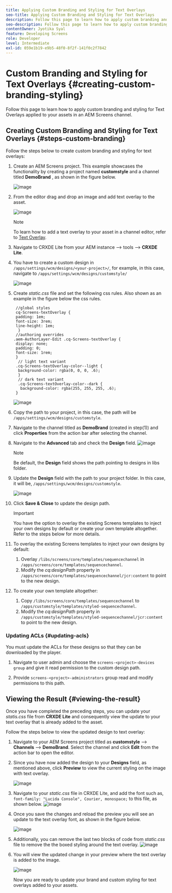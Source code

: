 ```yaml
---
title: Applying Custom Branding and Styling for Text Overlays
seo-title: Applying Custom Branding and Styling for Text Overlays
description: Follow this page to learn how to apply custom branding and styling for Text Overlays.
seo-description: Follow this page to learn how to apply custom branding and styling for Text Overlays.
contentOwner: Jyotika Syal
feature: Developing Screens
role: Developer
level: Intermediate
exl-id: 059e1b19-e9b5-48f0-8f2f-141f0c2f7842
---
```

# Custom Branding and Styling for Text Overlays {#creating-custom-branding-styling}

Follow this page to learn how to apply custom branding and styling for Text Overlays applied to your assets in an AEM Screens channel.

## Creating Custom Branding and Styling for Text Overlays {#steps-custom-branding}

Follow the steps below to create custom branding and styling for text overlays:

1. Create an AEM Screens project. This example showcases the functionality by creating a project named **customstyle** and a channel titled **DemoBrand** , as shown in the figure below.

    ![image](/help/user-guide/assets/custom-brand/custom-brand1.png)

1. From the editor drag and drop an image and add text overlay to the asset.

   ![image](/help/user-guide/assets/custom-brand/custom-brand2.png)  

   >[!NOTE]
   >To learn how to add a text overlay to your asset in a channel editor, refer to [Text Overlay](/help/user-guide/text-overlay.md).
   
1. Navigate to CRXDE Lite from your AEM instance --> tools --> **CRXDE Lite**.

1. You have to create a custom design in `/apps/settings/wcm/designs/<your-project>/`, for example, in this case, navigate to `/apps/settings/wcm/designs/customstyle/`

   ![image](/help/user-guide/assets/custom-brand/custom-brand3.png)

1. Create *static.css* file and set the following css rules. Also shown as an example in the figure below the css rules.

    ```shell
     //global styles
     cq-Screens-textOverlay {
     padding: 1em;
     font-size: 3rem;
     line-height: 1em;
      }
     //authoring overrides
    .aem-AuthorLayer-Edit .cq-Screens-textOverlay {
     display: none;
     padding: 0;
     font-size: 1rem;
     }
      // light text variant
     .cq-Screens-textOverlay-color--light {
      background-color: rgba(0, 0, 0, .6);
      }
      // dark text variant
      .cq-Screens-textOverlay-color--dark {
       background-color: rgba(255, 255, 255, .6);
     }
    ```

   ![image](/help/user-guide/assets/custom-brand/custom-brand4.png)

1. Copy the path to your project, in this case, the path will be `/apps/settings/wcm/designs/customstyle`.

1. Navigate to the channel titled as **DemoBrand** (created in step(1)) and click **Properties** from the action bar after selecting the channel.

1. Navigate to the **Advanced** tab and check the **Design** field.
   ![image](/help/user-guide/assets/custom-brand/custom-brand5.png)

   >[!NOTE]
   >Be default, the **Design** field shows the path pointing to designs  in libs folder.

1. Update the **Design** field with the path to your project folder. In this case, it will be, `/apps/settings/wcm/designs/customstyle`.

   ![image](/help/user-guide/assets/custom-brand/custom-brand6.png)

1. Click **Save & Close** to update the design path.

   >[!IMPORTANT]
   >You have the option to overlay the existing Screens templates to inject your own designs by default or create your own template altogether. Refer to the steps below for more details.

1. To overlay the existing Screens templates to inject your own designs by default: 

    1. Overlay `/libs/screens/core/templates/sequencechannel` in `/apps/screens/core/templates/sequencechannel`.
    1. Modify the *cq:designPath* property in `/apps/screens/core/templates/sequencechannel/jcr:content` to point to the new design.

1. To create your own template altogether:
     1. Copy `/libs/screens/core/templates/sequencechannel` to `/apps/customstyle/templates/styled-sequencechannel`.
     1. Modify the *cq:designPath* property in `/apps/customstyle/templates/styled-sequencechannel/jcr:content` to point to the new design.
 

### Updating ACLs {#updating-acls}

You must update the ACLs for these designs so that they can be downloaded by the player.

1. Navigate to user admin and choose the `screens-<project>-devices group` and give it read permission to the custom design path.

1. Provide `screens-<project>-administrators` group read and modify permissions to this path.

## Viewing the Result {#viewing-the-result}

Once you have completed the preceding steps, you can update your *statis.css* file from **CRXDE Lite** and consequently view the update to your text overlay that is already added to the asset.

Follow the steps below to view the updated design to text overlay:

1. Navigate to your AEM Screens project titled as **customstyle** --> **Channels** --> **DemoBrand**. Select the channel and click **Edit** from the action bar to open the editor.

1. Since you have now added the design to your **Designs** field, as mentioned above, click **Preview** to view the current styling on the image with text overlay.

   ![image](/help/user-guide/assets/custom-brand/custom-brand7.png)

1. Navigate to your *static.css* file in CRXDE Lite, and add the font such as, `font-family: "Lucida Console", Courier, monospace;` to this file, as shown below.
   ![image](/help/user-guide/assets/custom-brand/custom-brand8.png)

1. Once you save the changes and reload the preview you will see an update to the text overlay font, as shown in the figure below.

   ![image](/help/user-guide/assets/custom-brand/custom-brand9.png)

1. Additionally, you can remove the last two blocks of code from *static.css* file to remove the the boxed styling around the text overlay.
  ![image](/help/user-guide/assets/custom-brand/custom-brand10.png)

1. You will view the updated change in your preview where the text overlay is added to the image.

   ![image](/help/user-guide/assets/custom-brand/custom-brand11.png)

   Now you are ready to update your brand and custom styling for text overlays added to your assets.
